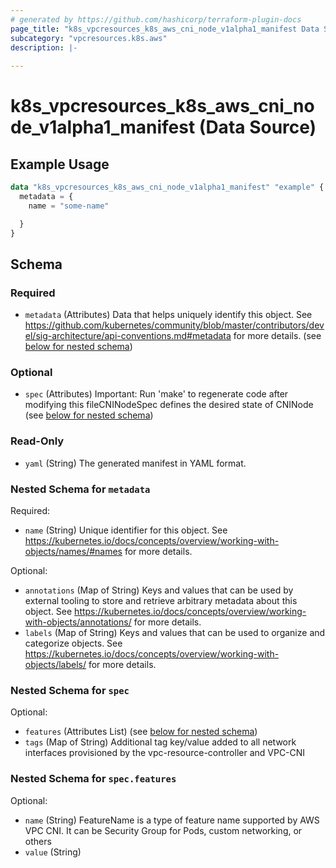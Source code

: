 ```yaml
---
# generated by https://github.com/hashicorp/terraform-plugin-docs
page_title: "k8s_vpcresources_k8s_aws_cni_node_v1alpha1_manifest Data Source - terraform-provider-k8s"
subcategory: "vpcresources.k8s.aws"
description: |-
  
---
```


# k8s_vpcresources_k8s_aws_cni_node_v1alpha1_manifest (Data Source)



## Example Usage

```terraform
data "k8s_vpcresources_k8s_aws_cni_node_v1alpha1_manifest" "example" {
  metadata = {
    name = "some-name"

  }
}
```

<!-- schema generated by tfplugindocs -->
## Schema

### Required

- `metadata` (Attributes) Data that helps uniquely identify this object. See https://github.com/kubernetes/community/blob/master/contributors/devel/sig-architecture/api-conventions.md#metadata for more details. (see [below for nested schema](#nestedatt--metadata))

### Optional

- `spec` (Attributes) Important: Run 'make' to regenerate code after modifying this fileCNINodeSpec defines the desired state of CNINode (see [below for nested schema](#nestedatt--spec))

### Read-Only

- `yaml` (String) The generated manifest in YAML format.

<a id="nestedatt--metadata"></a>
### Nested Schema for `metadata`

Required:

- `name` (String) Unique identifier for this object. See https://kubernetes.io/docs/concepts/overview/working-with-objects/names/#names for more details.

Optional:

- `annotations` (Map of String) Keys and values that can be used by external tooling to store and retrieve arbitrary metadata about this object. See https://kubernetes.io/docs/concepts/overview/working-with-objects/annotations/ for more details.
- `labels` (Map of String) Keys and values that can be used to organize and categorize objects. See https://kubernetes.io/docs/concepts/overview/working-with-objects/labels/ for more details.


<a id="nestedatt--spec"></a>
### Nested Schema for `spec`

Optional:

- `features` (Attributes List) (see [below for nested schema](#nestedatt--spec--features))
- `tags` (Map of String) Additional tag key/value added to all network interfaces provisioned by the vpc-resource-controller and VPC-CNI

<a id="nestedatt--spec--features"></a>
### Nested Schema for `spec.features`

Optional:

- `name` (String) FeatureName is a type of feature name supported by AWS VPC CNI. It can be Security Group for Pods, custom networking, or others
- `value` (String)
